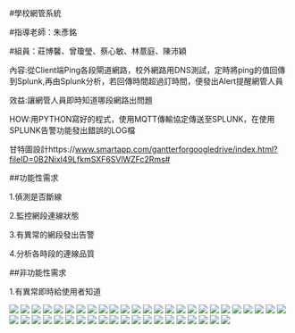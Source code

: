 #學校網管系統

#指導老師：朱彥銘

#組員：莊博馨、曾瓊瑩、蔡心敏、林薏庭、陳沛穎

內容:從Client端Ping各段閘道網路，校外網路用DNS測試，定時將ping的值回傳到Splunk,再由Splunk分析，若回傳時間超過訂時間，便發出Alert提醒網管人員

效益:讓網管人員即時知道哪段網路出問題

HOW:用PYTHON寫好的程式，使用MQTT傳輸協定傳送至SPLUNK，在使用SPLUNK告警功能發出錯誤的LOG檔

甘特圖設計https://www.smartapp.com/gantterforgoogledrive/index.html?fileID=0B2NixI49LfkmSXF6SVlWZFc2Rms#

##功能性需求

1.偵測是否斷線

2.監控網段連線狀態

3.有異常的網段發出告警

4.分析各時段的連線品質

##非功能性需求

1.有異常即時給使用者知道

![](01.PNG)
![](投影片01.jpg)
![](投影片02.jpg)
![](投影片03.jpg)
![](投影片04.jpg)
![](投影片05.jpg)
![](投影片06.jpg)
![](投影片07.jpg)
![](投影片08.jpg)
![](投影片09.jpg)
![](投影片10.jpg)
![](投影片11.jpg)
![](投影片12.jpg)
![](投影片13.jpg)
![](投影片14.jpg)
![](投影片15.jpg)
![](投影片16.jpg)
![](投影片17.jpg)
![](投影片18.jpg)
![](投影片19.jpg)
![](投影片20.jpg)
![](投影片21.jpg)
![](投影片22.jpg)
![](投影片23.jpg)
![](投影片24.jpg)
![](投影片25.jpg)
![](投影片26.jpg)
![](投影片27.jpg)
![](投影片28.jpg)
![](投影片29.jpg)
![](投影片30.jpg)
![](投影片31.jpg)
![](投影片32.jpg)
![](投影片33.jpg)
![](投影片34.jpg)
![](投影片35.jpg)
![](投影片36.jpg)
![](投影片37.jpg)
![](投影片38.jpg)
![](投影片39.jpg)
![](投影片40.jpg)
![](投影片41.jpg)
![](投影片42.jpg)
![](投影片43.jpg)
![](投影片44.jpg)


